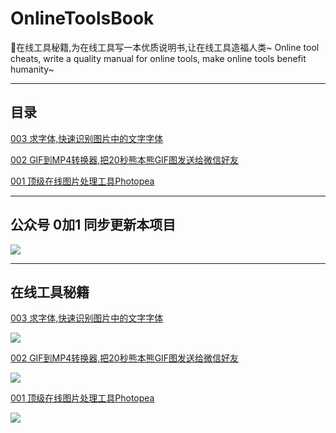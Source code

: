 # OnlineToolsBook

🌈在线工具秘籍,为在线工具写一本优质说明书,让在线工具造福人类~ Online tool cheats, write a quality manual for online tools, make online tools benefit humanity~


---

## 目录

[003 求字体,快速识别图片中的文字字体](https://www.v2fy.com/p/qiuziti/)

[002 GIF到MP4转换器,把20秒熊本熊GIF图发送给微信好友](https://www.v2fy.com/p/gif-to-mp4/)

[001 顶级在线图片处理工具Photopea](https://www.v2fy.com/p/photopea/)


---

## 公众号 0加1 同步更新本项目

![](https://user-images.githubusercontent.com/15868458/73356546-94321980-42d5-11ea-94cc-a8f60e0e1985.gif)



---
## 在线工具秘籍

[003 求字体,快速识别图片中的文字字体](https://www.v2fy.com/p/qiuziti/)

![](https://user-images.githubusercontent.com/15868458/73504194-8382c000-4409-11ea-93ff-b71107dc8bdf.gif)

 [002 GIF到MP4转换器,把20秒熊本熊GIF图发送给微信好友](https://www.v2fy.com/p/gif-to-mp4/)

![](https://user-images.githubusercontent.com/15868458/73356545-93998300-42d5-11ea-8ffa-12bc1c419436.gif)


[001 顶级在线图片处理工具Photopea](https://www.v2fy.com/p/photopea/)

![](https://user-images.githubusercontent.com/15868458/73324183-0c242380-4285-11ea-855d-b2235af6d97a.gif)


